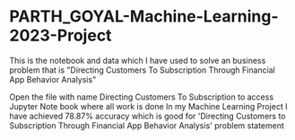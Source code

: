 # PARTH_GOYAL-Machine-Learning-2023-Project
This is the notebook and data which I have used to solve an business problem that is "Directing Customers To Subscription Through Financial App Behavior Analysis"

Open the file with name Directing Customers To Subscription to access Jupyter Note book where all work is done
In my Machine Learning Project I have achieved  78.87% accuracy which is good for 'Directing Customers to Subscription Through Financial App Behavior Analysis' problem statement

